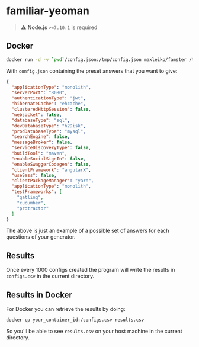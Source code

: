 # familiar-yeoman

> :warning: **Node.js** `>=7.10.1` is required

## Docker
```sh
docker run -d -v `pwd`/config.json:/tmp/config.json maxleiko/famster /tmp/config.json
```
With `config.json` containing the preset answers that you want to give:
```json
{
  "applicationType": "monolith",
  "serverPort": "8080",
  "authenticationType": "jwt",
  "hibernateCache": "ehcache",
  "clusteredHttpSession": false,
  "websocket": false,
  "databaseType": "sql",
  "devDatabaseType": "h2Disk",
  "prodDatabaseType": "mysql",
  "searchEngine": false,
  "messageBroker": false,
  "serviceDiscoveryType": false,
  "buildTool": "maven",
  "enableSocialSignIn": false,
  "enableSwaggerCodegen": false,
  "clientFramework": "angularX",
  "useSass": false,
  "clientPackageManager": "yarn",
  "applicationType": "monolith",
  "testFrameworks": [
    "gatling",
    "cucumber",
    "protractor"
  ]
}
```
The above is just an example of a possible set of answers for each questions of your generator.

## Results
Once every 1000 configs created the program will write the results in `configs.csv` in the current directory.

## Results in Docker
For Docker you can retrieve the results by doing:
```sh
docker cp your_container_id:/configs.csv results.csv
```
So you'll be able to see `results.csv` on your host machine in the current directory.